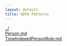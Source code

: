 ```yaml
---
layout: default
title: ODPA Patterns
---
```

  
[../](../)  
[Person.md](./Person.md)  
[TimeIndexedPersonRole.md](./TimeIndexedPersonRole.md)  
